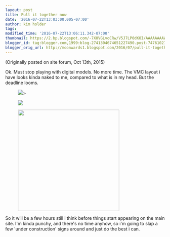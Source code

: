 ```yaml
---
layout: post
title: Pull it together now
date: '2016-07-22T13:03:00.005-07:00'
author: kim holder
tags:
modified_time: '2016-07-22T13:06:11.342-07:00'
thumbnail: https://2.bp.blogspot.com/-7XOVGLvoCRw/V5J7LP0dKOI/AAAAAAAAWIA/ypjlzzhATFMbNlbold91Ty7WkTsJe5tCwCK4B/s72-c/20151013183639561d4f37515b9.png
blogger_id: tag:blogger.com,1999:blog-2741304674651227490.post-7476102722847800401
blogger_orig_url: http://moonwards1.blogspot.com/2016/07/pull-it-together-now.html
---
```


(Originally posted on site forum, Oct 13th, 2015)

Ok. Must stop playing with digital models. No more time. The VMC layout i have looks kinda naked to me, compared to what is in my head. But the deadline looms.

<figure><img src="https://www.moonwards.com/img/original-colony.png" />></figure>

<figure><img  src="https://www.moonwards.com/img/original-colony2.png" /></figure>

<figure><img border="0" height="320" src="https://www.moonwards.com/img/original-colony3.png" /></figure>

So it will be a few hours still i think before things start appearing on the main site. I'm kinda punchy, and there's no time anyhow, so i'm going to slap a few 'under construction' signs around and just do the best i can.
